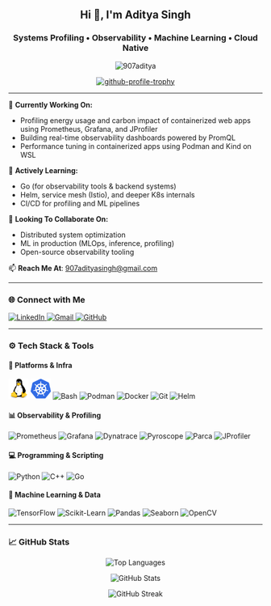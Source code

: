 <h2 align="center">Hi 👋, I'm Aditya Singh</h2>
<h3 align="center">Systems Profiling • Observability • Machine Learning • Cloud Native</h3>

<p align="center">
  <img src="https://komarev.com/ghpvc/?username=907aditya&label=Profile%20views&color=0e75b6&style=flat" alt="907aditya" />
</p>

<p align="center">
  <a href="https://github.com/ryo-ma/github-profile-trophy">
    <img src="https://github-profile-trophy.vercel.app/?username=907aditya&theme=gruvbox&no-frame=true&margin-w=10" alt="github-profile-trophy" />
  </a>
</p>

---

🔭 **Currently Working On:**
- Profiling energy usage and carbon impact of containerized web apps using Prometheus, Grafana, and JProfiler
- Building real-time observability dashboards powered by PromQL
- Performance tuning in containerized apps using Podman and Kind on WSL

🌱 **Actively Learning:**
- Go (for observability tools & backend systems)
- Helm, service mesh (Istio), and deeper K8s internals
- CI/CD for profiling and ML pipelines

💼 **Looking To Collaborate On:**
- Distributed system optimization
- ML in production (MLOps, inference, profiling)
- Open-source observability tooling

📫 **Reach Me At**: [907adityasingh@gmail.com](mailto:907adityasingh@gmail.com)

---

### 🌐 Connect with Me

<p align="left">
  <a href="https://www.linkedin.com/in/907adityasingh/" target="_blank">
    <img src="https://img.shields.io/badge/LinkedIn-%230077B5.svg?&style=for-the-badge&logo=linkedin&logoColor=white" alt="LinkedIn"/>
  </a>
  <a href="mailto:907adityasingh@gmail.com">
    <img src="https://img.shields.io/badge/Gmail-D14836?style=for-the-badge&logo=gmail&logoColor=white" alt="Gmail"/>
  </a>
  <a href="https://github.com/907aditya" target="_blank">
    <img src="https://img.shields.io/badge/GitHub-100000?style=for-the-badge&logo=github&logoColor=white" alt="GitHub"/>
  </a>
</p>

---

### ⚙️ Tech Stack & Tools

#### 🚀 Platforms & Infra
<p align="left">
  <img src="https://raw.githubusercontent.com/devicons/devicon/master/icons/linux/linux-original.svg" alt="Linux" width="40" height="40"/>
  <img src="https://raw.githubusercontent.com/devicons/devicon/master/icons/kubernetes/kubernetes-plain.svg" alt="Kubernetes" width="40" height="40"/>
  <img src="https://cdn.jsdelivr.net/gh/devicons/devicon/icons/bash/bash-original.svg" alt="Bash" width="40" height="40"/>
  <img src="https://static-00.iconduck.com/assets.00/podman-icon-2048x2048-d8evqazt.png" alt="Podman" width="40" height="40"/>
  <img src="https://cdn.jsdelivr.net/gh/devicons/devicon/icons/docker/docker-original.svg" alt="Docker" width="40" height="40"/>
  <img src="https://cdn.jsdelivr.net/gh/devicons/devicon/icons/git/git-original.svg" alt="Git" width="40" height="40"/>
  <img src="https://www.vectorlogo.zone/logos/helmsh/helmsh-icon.svg" alt="Helm" width="40" height="40"/>
</p>

#### 📊 Observability & Profiling
<p align="left">
  <img src="https://www.vectorlogo.zone/logos/prometheusio/prometheusio-icon.svg" alt="Prometheus" width="40" height="40"/>
  <img src="https://cdn.jsdelivr.net/gh/devicons/devicon/icons/grafana/grafana-original.svg" alt="Grafana" width="40" height="40"/>
  <img src="https://upload.wikimedia.org/wikipedia/commons/1/18/Dynatrace_logo.svg" alt="Dynatrace" width="100" height="40"/>
  <img src="https://avatars.githubusercontent.com/u/63107191?s=200&v=4" alt="Pyroscope" width="40" height="40"/>
  <img src="https://avatars.githubusercontent.com/u/90413494?s=200&v=4" alt="Parca" width="40" height="40"/>
  <img src="https://cdn-icons-png.flaticon.com/512/5968/5968350.png" alt="JProfiler" width="40" height="40"/>
</p>

#### 💻 Programming & Scripting
<p align="left">
  <img src="https://cdn.jsdelivr.net/gh/devicons/devicon/icons/python/python-original.svg" alt="Python" width="40" height="40"/>
  <img src="https://cdn.jsdelivr.net/gh/devicons/devicon/icons/cplusplus/cplusplus-original.svg" alt="C++" width="40" height="40"/>
  <img src="https://cdn.jsdelivr.net/gh/devicons/devicon/icons/go/go-original.svg" alt="Go" width="40" height="40"/>
</p>

#### 🧠 Machine Learning & Data
<p align="left">
  <img src="https://www.vectorlogo.zone/logos/tensorflow/tensorflow-icon.svg" alt="TensorFlow" width="40" height="40"/>
  <img src="https://upload.wikimedia.org/wikipedia/commons/0/05/Scikit_learn_logo_small.svg" alt="Scikit-Learn" width="40" height="40"/>
  <img src="https://cdn.jsdelivr.net/gh/devicons/devicon/icons/pandas/pandas-original.svg" alt="Pandas" width="40" height="40"/>
  <img src="https://seaborn.pydata.org/_images/logo-mark-lightbg.svg" alt="Seaborn" width="40" height="40"/>
  <img src="https://opencv.org/wp-content/uploads/2020/07/OpenCV_logo_no_text.png" alt="OpenCV" width="40" height="40"/>
</p>

---

### 📈 GitHub Stats

<p align="center">
  <img src="https://github-readme-stats.vercel.app/api/top-langs/?username=907aditya&layout=compact&theme=tokyonight" alt="Top Languages" />
</p>

<p align="center">
  <img src="https://github-readme-stats.vercel.app/api?username=907aditya&show_icons=true&theme=tokyonight&hide_title=true" alt="GitHub Stats" />
</p>

<p align="center">
  <img src="https://github-readme-streak-stats.herokuapp.com/?user=907aditya&theme=tokyonight" alt="GitHub Streak" />
</p>

